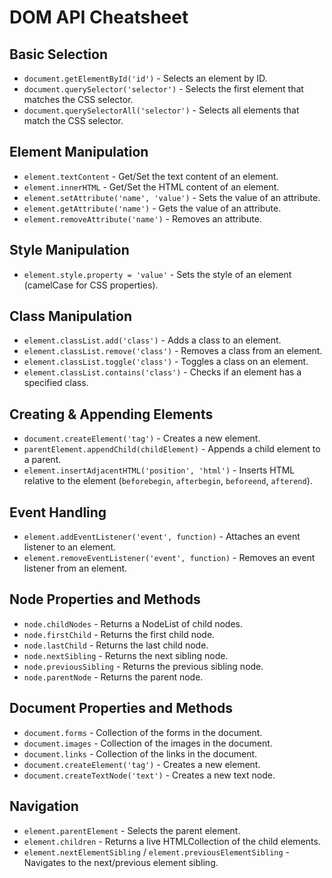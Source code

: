 # DOM API Cheatsheet

## Basic Selection

- `document.getElementById('id')` - Selects an element by ID.
- `document.querySelector('selector')` - Selects the first element that matches the CSS selector.
- `document.querySelectorAll('selector')` - Selects all elements that match the CSS selector.

## Element Manipulation

- `element.textContent` - Get/Set the text content of an element.
- `element.innerHTML` - Get/Set the HTML content of an element.
- `element.setAttribute('name', 'value')` - Sets the value of an attribute.
- `element.getAttribute('name')` - Gets the value of an attribute.
- `element.removeAttribute('name')` - Removes an attribute.

## Style Manipulation

- `element.style.property = 'value'` - Sets the style of an element (camelCase for CSS properties).

## Class Manipulation

- `element.classList.add('class')` - Adds a class to an element.
- `element.classList.remove('class')` - Removes a class from an element.
- `element.classList.toggle('class')` - Toggles a class on an element.
- `element.classList.contains('class')` - Checks if an element has a specified class.

## Creating & Appending Elements

- `document.createElement('tag')` - Creates a new element.
- `parentElement.appendChild(childElement)` - Appends a child element to a parent.
- `element.insertAdjacentHTML('position', 'html')` - Inserts HTML relative to the element (`beforebegin`, `afterbegin`, `beforeend`, `afterend`).

## Event Handling

- `element.addEventListener('event', function)` - Attaches an event listener to an element.
- `element.removeEventListener('event', function)` - Removes an event listener from an element.

## Node Properties and Methods

- `node.childNodes` - Returns a NodeList of child nodes.
- `node.firstChild` - Returns the first child node.
- `node.lastChild` - Returns the last child node.
- `node.nextSibling` - Returns the next sibling node.
- `node.previousSibling` - Returns the previous sibling node.
- `node.parentNode` - Returns the parent node.

## Document Properties and Methods

- `document.forms` - Collection of the forms in the document.
- `document.images` - Collection of the images in the document.
- `document.links` - Collection of the links in the document.
- `document.createElement('tag')` - Creates a new element.
- `document.createTextNode('text')` - Creates a new text node.

## Navigation

- `element.parentElement` - Selects the parent element.
- `element.children` - Returns a live HTMLCollection of the child elements.
- `element.nextElementSibling` / `element.previousElementSibling` - Navigates to the next/previous element sibling.
